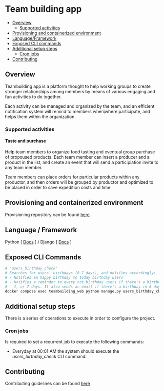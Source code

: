 # Team building app
* [Overview](#overview)
  * [Supported activities](#supported-activities)
* [Provisioning and containerized environment](#provisioning-and-containerized-environment)
* [Language/Framework](#language--framework)
* [Exposed CLI commands](#exposed-cli-commands)
* [Additional setup steps](#additional-setup-steps)
  * [Cron jobs](#cron-jobs)
* [Contributing](#contributing)

## Overview
Teambuilding app is a platform thought to help working groups to create stronger relationships among members by means of various engaging and fun activities to do together.

Each activity can be managed and organized by the team, and an efficient notification system will remind to members when\where participate, and helps them within the organization.

### Supported activities
#### Taste and purchase
Help team members to organize food tasting and eventual group purchase of propoused products.
Each team member can insert a producer and a product in the list, and create an event that will send a participiation invite to any team member.

Team members can place orders for particular products within any productor, and then orders will be grouped by productor and optimized to be placed in order to save expedition costs and time.

## Provisioning and containerized environment
Provisioning repository can be found [here](https://github.com/Multidialogo/teambuilding-app-provisioning).

## Language / Framework
Python [ [Docs](https://docs.python.org/3/) ] / Django [ [Docs](https://docs.djangoproject.com/en/4.0/) ]

## Exposed CLI Commands
```bash
# 'users_birthday_check'
# Searches for users' birthdays (0-7 days), and notifies accordingly:
# - Notifies an happy birthday to today birthday users
# - Notifies a reminder to every not-birthday users if there's a birthday in 0,
#   1, or 7 days. It also sends an email if there's a birthday in 0 days (today)
docker compose exec teambuilding_web python manage.py users_birthday_check
```

## Additional setup steps
There is a series of operations to execute in order to configure the project.

### Cron jobs
Is required to set a recurrent job to execute the following commands:

* Everyday at 00:01 AM the system should execute the *users_birthday_check* 
CLI command.

## Contributing
Contributing guidelines can be found [here](https://github.com/Multidialogo/teambuilding-app/blob/develop/docs/CONTRIBUTING.md)
